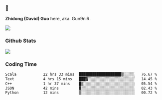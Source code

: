 ### 👋 

**Zhidong (David) Guo** here, aka. Gun9niR.

![](https://komarev.com/ghpvc/?username=Gun9niR&label=Total+Views)

### Github Stats

<img src="https://github-readme-stats.vercel.app/api?username=Gun9niR&count_private=true&show_icons=true&theme=vue-dark&hide_title=true">

### Coding Time

<!--START_SECTION:waka-->

```txt
Scala            22 hrs 33 mins  ███████████████████▒░░░░░   76.67 %
Text             4 hrs 15 mins   ███▓░░░░░░░░░░░░░░░░░░░░░   14.45 %
C++              1 hr 37 mins    █▒░░░░░░░░░░░░░░░░░░░░░░░   05.54 %
JSON             42 mins         ▓░░░░░░░░░░░░░░░░░░░░░░░░   02.43 %
Python           12 mins         ▒░░░░░░░░░░░░░░░░░░░░░░░░   00.72 %
```

<!--END_SECTION:waka-->
